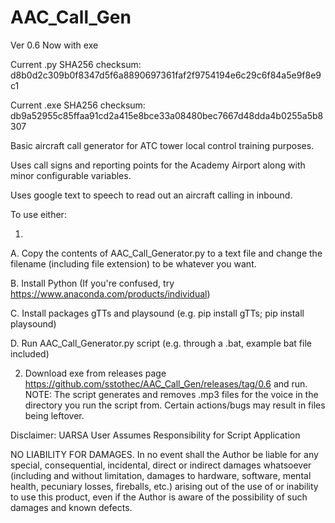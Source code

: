 # AAC_Call_Gen
Ver 0.6 Now with exe

Current .py SHA256 checksum: d8b0d2c309b0f8347d5f6a8890697361faf2f9754194e6c29c6f84a5e9f8e9c1

Current .exe SHA256 checksum: db9a52955c85ffaa91cd2a415e8bce33a08480bec7667d48dda4b0255a5b8307

Basic aircraft call generator for ATC tower local control training purposes.

Uses call signs and reporting points for the Academy Airport along with minor configurable variables.

Uses google text to speech to read out an aircraft calling in inbound.

To use either:

1.
A. Copy the contents of AAC_Call_Generator.py to a text file and change the filename (including file extension) to be whatever you want.

B. Install Python (If you're confused, try https://www.anaconda.com/products/individual)

C. Install packages gTTs and playsound (e.g. pip install gTTs; pip install playsound)

D. Run AAC_Call_Generator.py script (e.g. through a .bat, example bat file included)

2. Download exe from releases page https://github.com/sstothec/AAC_Call_Gen/releases/tag/0.6 and run.
NOTE: The script generates and removes .mp3 files for the voice in the directory you run the script from. 
Certain actions/bugs may result in files being leftover.

Disclaimer:
UARSA
User Assumes Responsibility for Script Application

NO LIABILITY FOR DAMAGES.
In no event shall the Author be liable for any special, consequential, incidental, direct or indirect damages whatsoever (including and without limitation, damages to hardware, software, mental health, pecuniary losses, fireballs, etc.) arising out of the use of or inability to use this product, even if the Author is aware of the possibility of such damages and known defects.
